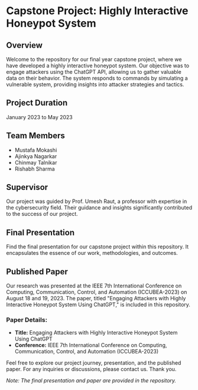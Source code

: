 # Capstone Project: Highly Interactive Honeypot System

## Overview

Welcome to the repository for our final year capstone project, where we have developed a highly interactive honeypot system. Our objective was to engage attackers using the ChatGPT API, allowing us to gather valuable data on their behavior. The system responds to commands by simulating a vulnerable system, providing insights into attacker strategies and tactics.

## Project Duration

January 2023 to May 2023

## Team Members

- Mustafa Mokashi
- Ajinkya Nagarkar
- Chinmay Talnikar
- Rishabh Sharma

## Supervisor

Our project was guided by Prof. Umesh Raut, a professor with expertise in the cybersecurity field. Their guidance and insights significantly contributed to the success of our project.

## Final Presentation

Find the final presentation for our capstone project within this repository. It encapsulates the essence of our work, methodologies, and outcomes.

## Published Paper

Our research was presented at the IEEE 7th International Conference on Computing, Communication, Control, and Automation (ICCUBEA-2023) on August 18 and 19, 2023. The paper, titled "Engaging Attackers with Highly Interactive Honeypot System Using ChatGPT," is included in this repository.

### Paper Details:

- **Title:** Engaging Attackers with Highly Interactive Honeypot System Using ChatGPT
- **Conference:** IEEE 7th International Conference on Computing, Communication, Control, and Automation (ICCUBEA-2023)

Feel free to explore our project journey, presentation, and the published paper. For any inquiries or discussions, please contact us. Thank you.

*Note: The final presentation and paper are provided in the repository.*
